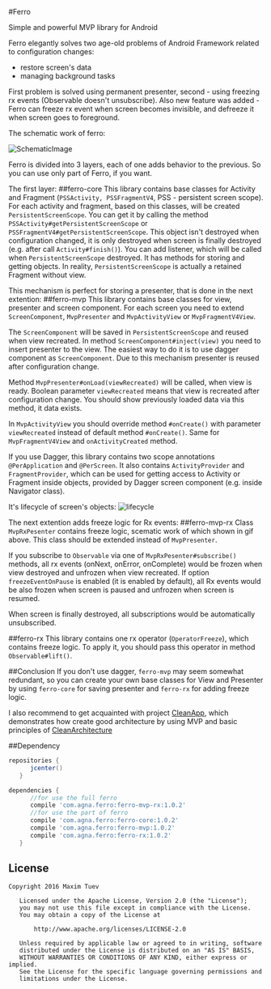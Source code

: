 #Ferro

Simple and powerful MVP library for Android 

Ferro elegantly solves two age-old problems of Android Framework related to configuration changes:
* restore screen's data
* managing background tasks

First problem is solved using permanent presenter, second - using freezing rx events (Observable doesn't unsubscribe).
Also new feature was added - Ferro can freeze rx event when screen becomes invisible, and defreeze it when screen goes to foreground.

The schematic work of ferro:

![SchematicImage](ferro.gif)

Ferro is divided into 3 layers, each of one adds behavior to the previous. So you can use only part of Ferro, if you want.

The first layer:
##ferro-core
This library contains base classes for Activity and Fragment (`PSSActivity, PSSFragmentV4`, PSS - persistent screen scope). For each activity and fragment, based on this classes, will be created `PersistentScreenScope`.  You can get it by calling the method `PSSActivity#getPersistentScreenScope` or `PSSFragmentV4#getPersistentScreenScope`. This object isn't destroyed when configuration changed, it is only destroyed when screen is finally destroyed (e.g. after call `Activity#finish()`). You can add listener, which will be called when `PersistentScreenScope` destroyed. It has methods for storing and getting objects.
In reality, `PersistentScreenScope` is actually a retained Fragment without view.

This mechanism is perfect for storing a presenter, that is done in the next extention:
##ferro-mvp
This library contains base classes for view, presenter and screen component. For each screen you need to extend `ScreenComponent`, `MvpPresenter` and `MvpActivityView` or `MvpFragmentV4View`. 

The `ScreenComponent` will be saved in `PersistentScreenScope` and reused when view recreated. In method `ScreenComponent#inject(view)` you need to insert presenter to the view. The easiest way to do it is to use dagger component as `ScreenComponent`. Due to this mechanism presenter is reused after configuration change. 

Method `MvpPresenter#onLoad(viewRecreated)` will be called, when view is ready. Boolean parameter `viewRecreated` means that view is recreated after configuration change. You should show previously loaded data via this method, it data exists.

In `MvpActivityView` you should override method `#onCreate()` with parameter `viewRecreated` instead of default method `#onCreate()`. Same for `MvpFragmentV4View` and `onActivityCreated` method.

If you use Dagger, this library contains two scope annotations `@PerApplication` and `@PerScreen`. It also contains `ActivityProvider` and `FragmentProvider`, which can be used for getting access to Activity or Fragment inside objects, provided by Dagger screen component (e.g. inside Navigator class).

It's lifecycle of screen's objects: 
![lifecycle](ferro_lifecycle.png)

The next extention adds freeze logic for Rx events:
##ferro-mvp-rx
Class `MvpRxPesenter` contains freeze logic, scematic work of which shown in gif above. This class should be extended instead of `MvpPresenter`.

If you subscribe to `Observable` via one of `MvpRxPesenter#subscribe()` methods,
all rx events (onNext, onError, onComplete) would be frozen when view destroyed and unfrozen
when view recreated.
If option `freezeEventOnPause` is enabled (it is enabled by default), all Rx events
would be also frozen when screen is paused and unfrozen when screen is resumed.

When screen is finally destroyed, all subscriptions would be automatically unsubscribed.

##ferro-rx
This library contains one rx operator (`OperatorFreeze`), which contains freeze logic. To apply it, you should pass this operator in method `Observable#lift()`.


##Conclusion
If you don't use dagger, `ferro-mvp` may seem somewhat redundant, so you can create your own base classes for View and Presenter by using `ferro-core` for saving presenter and `ferro-rx` for adding freeze logic.

I also recommend to get acquainted with project [CleanApp](https://github.com/MaksTuev/clean_app), which demonstrates how create good architecture by using MVP and basic principles of [CleanArchitecture](https://8thlight.com/blog/uncle-bob/2012/08/13/the-clean-architecture.html)

##Dependency
```groovy
repositories {
      jcenter()
   }
```

```groovy
dependencies {
      //for use the full ferro
      compile 'com.agna.ferro:ferro-mvp-rx:1.0.2'
      //for use the part of ferro
      compile 'com.agna.ferro:ferro-core:1.0.2'
      compile 'com.agna.ferro:ferro-mvp:1.0.2'
      compile 'com.agna.ferro:ferro-rx:1.0.2'
   }
```

## License
```
Copyright 2016 Maxim Tuev

   Licensed under the Apache License, Version 2.0 (the "License");
   you may not use this file except in compliance with the License.
   You may obtain a copy of the License at

       http://www.apache.org/licenses/LICENSE-2.0

   Unless required by applicable law or agreed to in writing, software
   distributed under the License is distributed on an "AS IS" BASIS,
   WITHOUT WARRANTIES OR CONDITIONS OF ANY KIND, either express or implied.
   See the License for the specific language governing permissions and
   limitations under the License.
```

